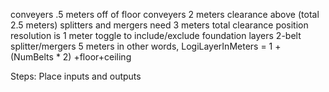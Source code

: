conveyers .5 meters off of floor
conveyers 2 meters clearance above (total 2.5 meters)
splitters and mergers need 3 meters total clearance
position resolution is 1 meter
toggle to include/exclude foundation layers
2-belt splitter/mergers 5 meters
in other words, LogiLayerInMeters = 1 + (NumBelts * 2) +floor+ceiling

Steps:
Place inputs and outputs

